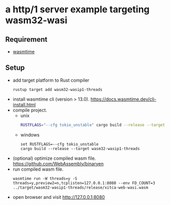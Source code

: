 # a http/1 server example targeting wasm32-wasi

## Requirement
- [wasmtime](https://docs.wasmtime.dev/)

## Setup
- add target platform to Rust compiler
  ```commandline
  rustup target add wasm32-wasip1-threads
  ```
- install wasmtime cli (version > 13.0). <https://docs.wasmtime.dev/cli-install.html>
- compile project.
    - unix
      ```bash
      RUSTFLAGS="--cfg tokio_unstable" cargo build --release --target wasm32-wasip1-threads
      ```
    - windows
      ```commandline
      set RUSTFLAGS=--cfg tokio_unstable
      cargo build --release --target wasm32-wasip1-threads
      ```
- (optional) optimize compiled wasm file. <https://github.com/WebAssembly/binaryen>
- run compiled wasm file.
  ```commandline
  wasmtime run -W threads=y -S threads=y,preview2=n,tcplisten=127.0.0.1:8080 --env FD_COUNT=3 ../target/wasm32-wasip1-threads/release/xitca-web-wasi.wasm
  ```
- open browser and visit <http://127.0.0.1:8080>
